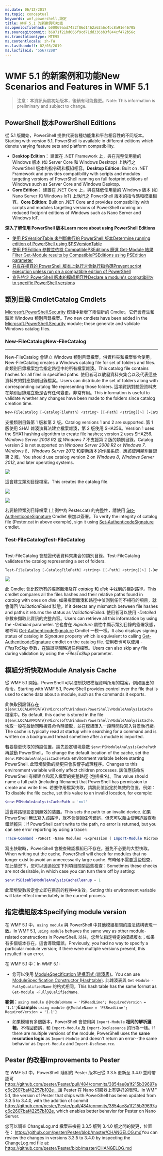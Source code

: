 ```yaml
---
ms.date: 06/12/2017
ms.topic: conceptual
keywords: wmf,powershell,設定
title: WMF 5.1 的新案例和功能
ms.openlocfilehash: b00069aad7422f86d1462a62a6c4bc8a91e46705
ms.sourcegitcommit: b6871f21bd666f9cd71dd336bb3f844cf472b56c
ms.translationtype: MTE95
ms.contentlocale: zh-TW
ms.lasthandoff: 02/03/2019
ms.locfileid: "55677208"
---
```

# <a name="new-scenarios-and-features-in-wmf-51"></a><span data-ttu-id="f0602-103">WMF 5.1 的新案例和功能</span><span class="sxs-lookup"><span data-stu-id="f0602-103">New Scenarios and Features in WMF 5.1</span></span>

> <span data-ttu-id="f0602-104">注意：本資訊尚屬初始版本，後續有可能變更。</span><span class="sxs-lookup"><span data-stu-id="f0602-104">Note: This information is preliminary and subject to change.</span></span>

## <a name="powershell-editions"></a><span data-ttu-id="f0602-105">PowerShell 版本</span><span class="sxs-lookup"><span data-stu-id="f0602-105">PowerShell Editions</span></span>

<span data-ttu-id="f0602-106">從 5.1 版開始，PowerShell 提供代表各種功能集和平台相容性的不同版本。</span><span class="sxs-lookup"><span data-stu-id="f0602-106">Starting with version 5.1, PowerShell is available in different editions which denote varying feature sets and platform compatibility.</span></span>

- <span data-ttu-id="f0602-107">**Desktop Edition︰** 建置在 .NET Framework 上，與在完整使用量的 Windows 版本 (如 Server Core 和 Windows Desktop) 上執行之 PowerShell 版本的指令碼和模組相容。</span><span class="sxs-lookup"><span data-stu-id="f0602-107">**Desktop Edition:** Built on .NET Framework and provides compatibility with scripts and modules targeting versions of PowerShell running on full footprint editions of Windows such as Server Core and Windows Desktop.</span></span>
- <span data-ttu-id="f0602-108">**Core Edition︰** 建置在 .NET Core 上，與在降低使用量的 Windows 版本 (如 Nano Server 和 Windows IoT) 上執行之 PowerShell 版本的指令碼和模組相容。</span><span class="sxs-lookup"><span data-stu-id="f0602-108">**Core Edition:** Built on .NET Core and provides compatibility with scripts and modules targeting versions of PowerShell running on reduced footprint editions of Windows such as Nano Server and Windows IoT.</span></span>

<span data-ttu-id="f0602-109">**深入了解使用 PowerShell 版本**</span><span class="sxs-lookup"><span data-stu-id="f0602-109">**Learn more about using PowerShell Editions**</span></span>

- [<span data-ttu-id="f0602-110">使用 PSVersionTable 來判斷執行的 PowerShell 版本</span><span class="sxs-lookup"><span data-stu-id="f0602-110">Determine running edition of PowerShell using $PSVersionTable</span></span>](/powershell/module/microsoft.powershell.core/about/about_automatic_variables)
- [<span data-ttu-id="f0602-111">使用 PSEdition 參數並依據 CompatiblePSEditions 篩選 Get-Module 結果</span><span class="sxs-lookup"><span data-stu-id="f0602-111">Filter Get-Module results by CompatiblePSEditions using PSEdition parameter</span></span>](/powershell/module/microsoft.powershell.core/get-module)
- [<span data-ttu-id="f0602-112">只有在相容的 PowerShell 版本上執行才會執行指令碼</span><span class="sxs-lookup"><span data-stu-id="f0602-112">Prevent script execution unless run on a compatible edition of PowerShell</span></span>](/powershell/gallery/concepts/script-psedition-support)
- [<span data-ttu-id="f0602-113">宣告特定 PowerShell 版本的模組相容性</span><span class="sxs-lookup"><span data-stu-id="f0602-113">Declare a module's compatibility to specific PowerShell versions</span></span>](/powershell/gallery/concepts/module-psedition-support)

## <a name="catalog-cmdlets"></a><span data-ttu-id="f0602-114">類別目錄 Cmdlet</span><span class="sxs-lookup"><span data-stu-id="f0602-114">Catalog Cmdlets</span></span>

<span data-ttu-id="f0602-115">[Microsoft.PowerShell.Security](/powershell/module/microsoft.powershell.security) 模組中新增了兩個新的 Cmdlet，它們會產生和驗證 Windows 類別目錄檔案。</span><span class="sxs-lookup"><span data-stu-id="f0602-115">Two new cmdlets have been added in the [Microsoft.PowerShell.Security](/powershell/module/microsoft.powershell.security) module; these generate and validate Windows catalog files.</span></span>

### <a name="new-filecatalog"></a><span data-ttu-id="f0602-116">New-FileCatalog</span><span class="sxs-lookup"><span data-stu-id="f0602-116">New-FileCatalog</span></span>
--------------------------------

<span data-ttu-id="f0602-117">New-FileCatalog 會建立 Windows 類別目錄檔案，供資料夾和檔案集合使用。</span><span class="sxs-lookup"><span data-stu-id="f0602-117">New-FileCatalog creates a Windows catalog file for set of folders and files.</span></span>
<span data-ttu-id="f0602-118">此類別目錄檔案包含指定路徑中的所有檔案雜湊。</span><span class="sxs-lookup"><span data-stu-id="f0602-118">This catalog file contains hashes for all files in specified paths.</span></span>
<span data-ttu-id="f0602-119">使用者可以散發資料夾集合以及代表這些資料夾的對應類別目錄檔案。</span><span class="sxs-lookup"><span data-stu-id="f0602-119">Users can distribute the set of folders along with corresponding catalog file representing those folders.</span></span>
<span data-ttu-id="f0602-120">這項資訊對驗證資料夾在類別目錄建立後是否有任何變更，非常有用。</span><span class="sxs-lookup"><span data-stu-id="f0602-120">This information is useful to validate whether any changes have been made to the folders since catalog creation time.</span></span>

```powershell
New-FileCatalog [-CatalogFilePath] <string> [[-Path] <string[]>] [-CatalogVersion <int>] [-WhatIf] [-Confirm] [<CommonParameters>]
```

<span data-ttu-id="f0602-121">支援類別目錄第 1 版和第 2 版。</span><span class="sxs-lookup"><span data-stu-id="f0602-121">Catalog versions 1 and 2 are supported.</span></span>
<span data-ttu-id="f0602-122">第 1 版使用 SHA1 雜湊演算法建立檔案雜湊，第 2 版使用 SHA256。</span><span class="sxs-lookup"><span data-stu-id="f0602-122">Version 1 uses the SHA1 hashing algorithm to create file hashes; version 2 uses SHA256.</span></span>
<span data-ttu-id="f0602-123">*Windows Server 2008 R2* 或 *Windows 7* 不支援第 2 版的類別目錄。</span><span class="sxs-lookup"><span data-stu-id="f0602-123">Catalog version 2 is not supported on *Windows Server 2008 R2* or *Windows 7*.</span></span>
<span data-ttu-id="f0602-124">*Windows 8*、*Windows Server 2012* 和更新版本的作業系統，應該使用類別目錄第 2 版。</span><span class="sxs-lookup"><span data-stu-id="f0602-124">You should use catalog version 2 on *Windows 8*, *Windows Server 2012*, and later operating systems.</span></span>

![](../images/NewFileCatalog.jpg)

<span data-ttu-id="f0602-125">這會建立類別目錄檔案。</span><span class="sxs-lookup"><span data-stu-id="f0602-125">This creates the catalog file.</span></span>

![](../images/CatalogFile1.jpg)

![](../images/CatalogFile2.jpg)

<span data-ttu-id="f0602-126">若要驗證類別目錄檔案 (上例中為 Pester.cat) 的完整性，請使用 [Set-AuthenticodeSignature](/powershell/module/Microsoft.PowerShell.Security/Set-AuthenticodeSignature) Cmdlet 來加以簽署。</span><span class="sxs-lookup"><span data-stu-id="f0602-126">To verify the integrity of catalog file (Pester.cat in above example), sign it using [Set-AuthenticodeSignature](/powershell/module/Microsoft.PowerShell.Security/Set-AuthenticodeSignature) cmdlet.</span></span>

### <a name="test-filecatalog"></a><span data-ttu-id="f0602-127">Test-FileCatalog</span><span class="sxs-lookup"><span data-stu-id="f0602-127">Test-FileCatalog</span></span>
--------------------------------

<span data-ttu-id="f0602-128">Test-FileCatalog 會驗證代表資料夾集合的類別目錄。</span><span class="sxs-lookup"><span data-stu-id="f0602-128">Test-FileCatalog validates the catalog representing a set of folders.</span></span>

```powershell
Test-FileCatalog [-CatalogFilePath] <string> [[-Path] <string[]>] [-Detailed] [-FilesToSkip <string[]>] [-WhatIf] [-Confirm] [<CommonParameters>]
```

![](../images/TestFileCatalog.jpg)

<span data-ttu-id="f0602-129">此 Cmdlet 會比較所有的檔案雜湊及在 *catalog* 和 *disk* 中找到的相對路徑。</span><span class="sxs-lookup"><span data-stu-id="f0602-129">This cmdlet compares all the files hashes and their relative paths found in *catalog* with ones on *disk*.</span></span>
<span data-ttu-id="f0602-130">如果檔案雜湊和路徑中偵測到任何不相符的項目，就會傳回 *ValidationFailed* 狀態。</span><span class="sxs-lookup"><span data-stu-id="f0602-130">If it detects any mismatch between file hashes and paths it returns the status as *ValidationFailed*.</span></span>
<span data-ttu-id="f0602-131">使用者可以使用 *-Detailed* 參數來擷取此資訊的完整內容。</span><span class="sxs-lookup"><span data-stu-id="f0602-131">Users can retrieve all this information by using the *-Detailed* parameter.</span></span>
<span data-ttu-id="f0602-132">它也會在 *Signature* 屬性中顯示類別目錄的簽署狀態，和呼叫 [Get-AuthenticodeSignature](/powershell/module/Microsoft.PowerShell.Security/Get-AuthenticodeSignature) Cmdlet 一模一樣。</span><span class="sxs-lookup"><span data-stu-id="f0602-132">It also displays signing status of catalog in *Signature* property which is equivalent to calling [Get-AuthenticodeSignature](/powershell/module/Microsoft.PowerShell.Security/Get-AuthenticodeSignature) cmdlet on the catalog file.</span></span>
<span data-ttu-id="f0602-133">使用者也可以使用 *-FilesToSkip* 參數，在驗證期間略過任何檔案。</span><span class="sxs-lookup"><span data-stu-id="f0602-133">Users can also skip any file during validation by using the *-FilesToSkip* parameter.</span></span>

## <a name="module-analysis-cache"></a><span data-ttu-id="f0602-134">模組分析快取</span><span class="sxs-lookup"><span data-stu-id="f0602-134">Module Analysis Cache</span></span>

<span data-ttu-id="f0602-135">從 WMF 5.1 開始，PowerShell 可以控制快取模組資料所用的檔案，例如匯出的命令。</span><span class="sxs-lookup"><span data-stu-id="f0602-135">Starting with WMF 5.1, PowerShell provides control over the file that is used to cache data about a module, such as the commands it exports.</span></span>

<span data-ttu-id="f0602-136">此快取預設儲存在 `${env:LOCALAPPDATA}\Microsoft\Windows\PowerShell\ModuleAnalysisCache` 檔案中。</span><span class="sxs-lookup"><span data-stu-id="f0602-136">By default, this cache is stored in the file `${env:LOCALAPPDATA}\Microsoft\Windows\PowerShell\ModuleAnalysisCache`.</span></span>
<span data-ttu-id="f0602-137">快取一般在啟動同時搜尋命令時讀取，並在模組匯入一段時間後寫入背景執行緒。</span><span class="sxs-lookup"><span data-stu-id="f0602-137">The cache is typically read at startup while searching for a command and is written on a background thread sometime after a module is imported.</span></span>

<span data-ttu-id="f0602-138">若要變更快取的預設位置，請先設定環境變數 `$env:PSModuleAnalysisCachePath` 再啟動 PowerShell。</span><span class="sxs-lookup"><span data-stu-id="f0602-138">To change the default location of the cache, set the `$env:PSModuleAnalysisCachePath` environment variable before starting PowerShell.</span></span>
<span data-ttu-id="f0602-139">此環境變數的變更只會影響子處理程序。</span><span class="sxs-lookup"><span data-stu-id="f0602-139">Changes to this environment variable will only affect children processes.</span></span>
<span data-ttu-id="f0602-140">該值應該命名 PowerShell 有權建立和寫入檔案的完整路徑 (包括檔名)。</span><span class="sxs-lookup"><span data-stu-id="f0602-140">The value should name a full path (including filename) that PowerShell has permission to create and write files.</span></span>
<span data-ttu-id="f0602-141">若要停用檔案快取，請將此值設定於無效的位置，例如︰</span><span class="sxs-lookup"><span data-stu-id="f0602-141">To disable the file cache, set this value to an invalid location, for example:</span></span>

```powershell
$env:PSModuleAnalysisCachePath = 'nul'
```

<span data-ttu-id="f0602-142">這會將路徑設定到無效的裝置。</span><span class="sxs-lookup"><span data-stu-id="f0602-142">This sets the path to an invalid device.</span></span>
<span data-ttu-id="f0602-143">如果 PowerShell 無法寫入該路徑，就不會傳回任何錯誤，但您可以藉由使用追蹤查看錯誤報告︰</span><span class="sxs-lookup"><span data-stu-id="f0602-143">If PowerShell can't write to the path, no error is returned, but you can see error reporting by using a tracer:</span></span>

```powershell
Trace-Command -PSHost -Name Modules -Expression { Import-Module Microsoft.PowerShell.Management -Force }
```

<span data-ttu-id="f0602-144">寫出快取時，PowerShell 會檢查確認模組已不存在，避免不必要的大型快取。</span><span class="sxs-lookup"><span data-stu-id="f0602-144">When writing out the cache, PowerShell will check for modules that no longer exist to avoid an unnecessarily large cache.</span></span>
<span data-ttu-id="f0602-145">有時候不需要這些檢查，在此情況下，您可以透過設定下列項目關閉這些檢查：</span><span class="sxs-lookup"><span data-stu-id="f0602-145">Sometimes these checks are not desirable, in which case you can turn them off by setting:</span></span>

```powershell
$env:PSDisableModuleAnalysisCacheCleanup = 1
```

<span data-ttu-id="f0602-146">此環境變數設定會立即在目前的程序中生效。</span><span class="sxs-lookup"><span data-stu-id="f0602-146">Setting this environment variable will take effect immediately in the current process.</span></span>

## <a name="specifying-module-version"></a><span data-ttu-id="f0602-147">指定模組版本</span><span class="sxs-lookup"><span data-stu-id="f0602-147">Specifying module version</span></span>

<span data-ttu-id="f0602-148">在 WMF 5.1 中，`using module` 與 PowerShell 中其他模組相關的語法結構表現一致。</span><span class="sxs-lookup"><span data-stu-id="f0602-148">In WMF 5.1, `using module` behaves the same way as other module-related constructions in PowerShell.</span></span>
<span data-ttu-id="f0602-149">以往，您無法指定特定的模組版本；如果有多個版本存在，這會導致錯誤。</span><span class="sxs-lookup"><span data-stu-id="f0602-149">Previously, you had no way to specify a particular module version; if there were multiple versions present, this resulted in an error.</span></span>

<span data-ttu-id="f0602-150">在 WMF 5.1 中：</span><span class="sxs-lookup"><span data-stu-id="f0602-150">In WMF 5.1:</span></span>

- <span data-ttu-id="f0602-151">您可以使用 [ModuleSpecification 建構函式 (雜湊表)](/dotnet/api/microsoft.powershell.commands.modulespecification.-ctor?view=powershellsdk-1.1.0#Microsoft_PowerShell_Commands_ModuleSpecification__ctor_System_Collections_Hashtable_)。</span><span class="sxs-lookup"><span data-stu-id="f0602-151">You can use [ModuleSpecification Constructor (Hashtable)](/dotnet/api/microsoft.powershell.commands.modulespecification.-ctor?view=powershellsdk-1.1.0#Microsoft_PowerShell_Commands_ModuleSpecification__ctor_System_Collections_Hashtable_).</span></span>
<span data-ttu-id="f0602-152">此雜湊表與 `Get-Module -FullyQualifiedName` 的格式相同。</span><span class="sxs-lookup"><span data-stu-id="f0602-152">This hash table has the same format as `Get-Module -FullyQualifiedName`.</span></span>

<span data-ttu-id="f0602-153">**範例：**`using module @{ModuleName = 'PSReadLine'; RequiredVersion = '1.1'}`</span><span class="sxs-lookup"><span data-stu-id="f0602-153">**Example:** `using module @{ModuleName = 'PSReadLine'; RequiredVersion = '1.1'}`</span></span>

- <span data-ttu-id="f0602-154">如果模組有多個版本，PowerShell 會使用與 `Import-Module` **相同的解析邏輯**，不傳回錯誤，和 `Import-Module` 及 `Import-DscResource` 的行為一樣。</span><span class="sxs-lookup"><span data-stu-id="f0602-154">If there are multiple versions of the module, PowerShell uses the **same resolution logic** as `Import-Module` and doesn't return an error--the same behavior as `Import-Module` and `Import-DscResource`.</span></span>

## <a name="improvements-to-pester"></a><span data-ttu-id="f0602-155">Pester 的改善</span><span class="sxs-lookup"><span data-stu-id="f0602-155">Improvements to Pester</span></span>

<span data-ttu-id="f0602-156">在 WMF 5.1 中，PowerShell 隨附的 Pester 版本已從 3.3.5 更新至 3.4.0 並附帶認可 https://github.com/pester/Pester/pull/484/commits/3854ae8a1f215b39697ac6c2607baf42257b102e，讓 Pester 在 Nano 伺服器上有更好的表現。</span><span class="sxs-lookup"><span data-stu-id="f0602-156">In WMF 5.1, the version of Pester that ships with PowerShell has been updated from 3.3.5 to 3.4.0, with the addition of commit https://github.com/pester/Pester/pull/484/commits/3854ae8a1f215b39697ac6c2607baf42257b102e, which enables better behavior for Pester on Nano Server.</span></span>

<span data-ttu-id="f0602-157">您可以調查 ChangeLog.md 檔案來檢視 3.3.5 版到 3.4.0 版之間的變更，位置在： https://github.com/pester/Pester/blob/master/CHANGELOG.md</span><span class="sxs-lookup"><span data-stu-id="f0602-157">You can review the changes in versions 3.3.5 to 3.4.0 by inspecting the ChangeLog.md file at: https://github.com/pester/Pester/blob/master/CHANGELOG.md</span></span>
